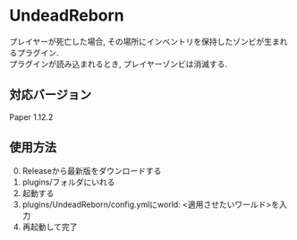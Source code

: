 # UndeadReborn
プレイヤーが死亡した場合, その場所にインベントリを保持したゾンビが生まれるプラグイン. <br>
プラグインが読み込まれるとき, プレイヤーゾンビは消滅する.

## 対応バージョン
Paper 1.12.2

## 使用方法

0. Releaseから最新版をダウンロードする
1. plugins/フォルダにいれる
2. 起動する
3. plugins/UndeadReborn/config.ymlにworld: <適用させたいワールド>を入力
4. 再起動して完了
